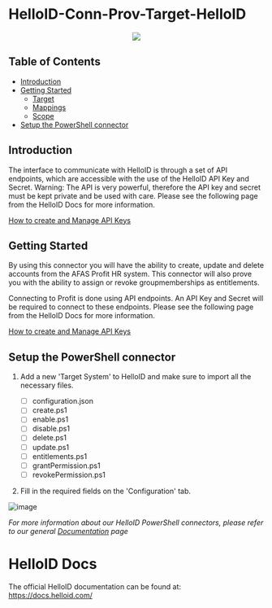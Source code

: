 # HelloID-Conn-Prov-Target-HelloID
<p align="center">
  <img src="https://www.tools4ever.nl/Static/images/helloid/ico-%20HelloID%20icon%20[RGB]@128.png">
</p>

<!-- TABLE OF CONTENTS -->
## Table of Contents
* [Introduction](#introduction)
* [Getting Started](#getting-started)
  * [Target](#target)
  * [Mappings](#mappings)
  * [Scope](#scope)
* [Setup the PowerShell connector](#setup-the-powershell-connector)


## Introduction
The interface to communicate with HelloID is through a set of API endpoints, which are accessible with the use of the HelloID API Key and Secret. Warning: The API is very powerful, therefore the API key and secret must be kept private and be used with care.
Please see the following page from the HelloID Docs for more information.

[How to create and Manage API Keys](https://docs.helloid.com/hc/en-us/articles/360002741753-How-to-Create-and-Manage-API-Keys)

<!-- GETTING STARTED -->
## Getting Started

By using this connector you will have the ability to create, update and delete accounts from the AFAS Profit HR system.
This connector will also prove you with the ability to assign or revoke groupmemberships as entitlements.

Connecting to Profit is done using API endpoints. An API Key and Secret will be required to connect to these endpoints.
Please see the following page from the HelloID Docs for more information.

[How to create and Manage API Keys](https://docs.helloid.com/hc/en-us/articles/360002741753-How-to-Create-and-Manage-API-Keys)

<!-- USAGE EXAMPLES -->
## Setup the PowerShell connector

1. Add a new 'Target System' to HelloID and make sure to import all the necessary files.

    - [ ] configuration.json
    - [ ] create.ps1
    - [ ] enable.ps1
    - [ ] disable.ps1
    - [ ] delete.ps1
    - [ ] update.ps1
    - [ ] entitlements.ps1
    - [ ] grantPermission.ps1
    - [ ] revokePermission.ps1    

2. Fill in the required fields on the 'Configuration' tab.

![image](./assets/config.png)

_For more information about our HelloID PowerShell connectors, please refer to our general [Documentation](https://docs.helloid.com/hc/en-us/articles/360012558020-How-to-configure-a-custom-PowerShell-target-connector) page_

# HelloID Docs
The official HelloID documentation can be found at: https://docs.helloid.com/

